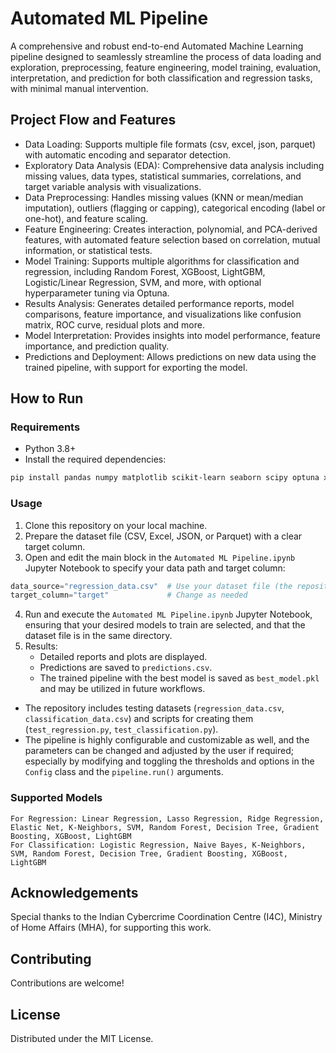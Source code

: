 # Automated ML Pipeline
  
A comprehensive and robust end-to-end Automated Machine Learning pipeline designed to seamlessly streamline the process of data loading and exploration, preprocessing, feature engineering, model training, evaluation, interpretation, and prediction for both classification and regression tasks, with minimal manual intervention.

## Project Flow and Features

- Data Loading: Supports multiple file formats (csv, excel, json, parquet) with automatic encoding and separator detection.
- Exploratory Data Analysis (EDA): Comprehensive data analysis including missing values, data types, statistical summaries, correlations, and target variable analysis with visualizations.
- Data Preprocessing: Handles missing values (KNN or mean/median imputation), outliers (flagging or capping), categorical encoding (label or one-hot), and feature scaling.
- Feature Engineering: Creates interaction, polynomial, and PCA-derived features, with automated feature selection based on correlation, mutual information, or statistical tests.
- Model Training: Supports multiple algorithms for classification and regression, including Random Forest, XGBoost, LightGBM, Logistic/Linear Regression, SVM, and more, with optional hyperparameter tuning via Optuna.
- Results Analysis: Generates detailed performance reports, model comparisons, feature importance, and visualizations like confusion matrix, ROC curve, residual plots and more.
- Model Interpretation: Provides insights into model performance, feature importance, and prediction quality.
- Predictions and Deployment: Allows predictions on new data using the trained pipeline, with support for exporting the model.

## How to Run

### Requirements

- Python 3.8+
- Install the required dependencies:
```bash
pip install pandas numpy matplotlib scikit-learn seaborn scipy optuna xgboost lightgbm imbalanced-learn openpyxl pyarrow
```

### Usage

1. Clone this repository on your local machine.
2. Prepare the dataset file (CSV, Excel, JSON, or Parquet) with a clear target column.
3. Open and edit the main block in the `Automated ML Pipeline.ipynb` Jupyter Notebook to specify your data path and target column:
```python
data_source="regression_data.csv"  # Use your dataset file (the repository does contain test datasets too)
target_column="target"             # Change as needed
```
4. Run and execute the `Automated ML Pipeline.ipynb` Jupyter Notebook, ensuring that your desired models to train are selected, and that the dataset file is in the same directory.
5. Results:
   - Detailed reports and plots are displayed.
   - Predictions are saved to `predictions.csv`.
   - The trained pipeline with the best model is saved as `best_model.pkl` and may be utilized in future workflows.

- The repository includes testing datasets (`regression_data.csv`, `classification_data.csv`) and scripts for creating them (`test_regression.py`, `test_classification.py`).
- The pipeline is highly configurable and customizable as well, and the parameters can be changed and adjusted by the user if required; especially by modifying and toggling the thresholds and options in the `Config` class and the `pipeline.run()` arguments.

### Supported Models

```
For Regression: Linear Regression, Lasso Regression, Ridge Regression, Elastic Net, K-Neighbors, SVM, Random Forest, Decision Tree, Gradient Boosting, XGBoost, LightGBM
For Classification: Logistic Regression, Naive Bayes, K-Neighbors, SVM, Random Forest, Decision Tree, Gradient Boosting, XGBoost, LightGBM
```

## Acknowledgements

Special thanks to the Indian Cybercrime Coordination Centre (I4C), Ministry of Home Affairs (MHA), for supporting this work.

## Contributing

Contributions are welcome!

## License

Distributed under the MIT License. 
